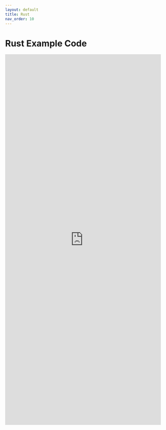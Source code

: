 ```yaml
---
layout: default
title: Rust
nav_order: 10
---
```


# Rust Example Code

<iframe src="https://rustpad.io/#dvRsIz" width="100%" height="1200" style="border:none;" "title="Rust Examples"></iframe>
